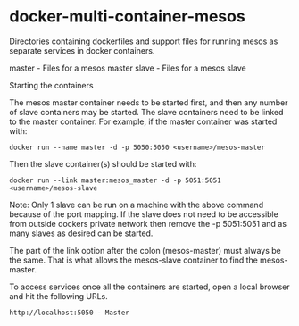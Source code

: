 docker-multi-container-mesos
============================

Directories containing dockerfiles and support files for running mesos
as separate services in docker containers.

master - Files for a mesos master
slave - Files for a mesos slave

Starting the containers

The mesos master container needs to be started first, and then any number of
slave containers may be started.  The slave containers need to be linked to
the master container.  For example, if the master container was started with:

    docker run --name master -d -p 5050:5050 <username>/mesos-master

Then the slave container(s) should be started with:

    docker run --link master:mesos_master -d -p 5051:5051 <username>/mesos-slave

Note: Only 1 slave can be run on a machine with the above command because of
the port mapping.  If the slave does not need to be accessible from outside
dockers private network then remove the -p 5051:5051 and as many slaves as
desired can be started.

The part of the link option after the colon (mesos-master) must always be the
same.  That is what allows the mesos-slave container to find the mesos-master.

To access services once all the containers are started, open a local browser
and hit the following URLs.

    http://localhost:5050 - Master
